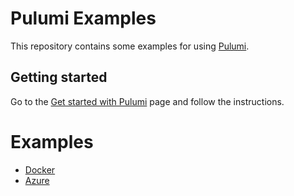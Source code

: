 # Pulumi Examples
This repository contains some examples for using [Pulumi](https://pulumi.com).

## Getting started
Go to the [Get started with Pulumi](https://www.pulumi.com/docs/get-started/install/) page and follow the instructions.

# Examples
* [Docker](./examples/docker/README.MD)
* [Azure](./examples/azure/README.MD)
